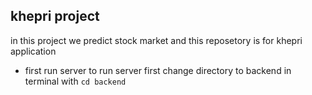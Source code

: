 ## khepri project

in this project we predict stock market and this reposetory is for khepri application

* first run server
    to run server first change directory to backend in terminal with `cd backend`

